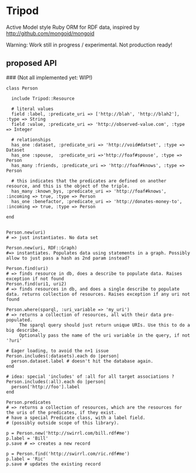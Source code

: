 # Tripod

Active Model style Ruby ORM for RDF data, inspired by http://github.com/mongoid/mongoid

Warning: Work still in progress / experimental. Not production ready!

## proposed API
### (Not all implemented yet: WIP!)

    class Person

      include Tripod::Resource

      # literal values
      field :label, :predicate_uri => ['http://blah', 'http://blah2'], :type => String
      field :value, :predicate_uri => 'http://observed-value.com', :type => Integer

      # relationships
      has_one :dataset, :predicate_uri => 'http://void#datset', :type => Dataset
      has_one :spouse,  :predicate_uri =>'http://foaf#spouse', :type => Person
      has_many :friends, :predicate_uri => 'http://foaf#knows', :type => Person

      # this indicates that the predicates are defined on another resource, and this is the object of the triple.
      has_many :known_bys, :predicate_uri => 'http://foaf#knows', :incoming => true, :type => Person
      has_one :benefactor, :predicate_uri => 'http://donates-money-to', :incoming => true, :type => Person

    end


    Person.new(uri)
    # => just instantiates. No data set

    Person.new(uri, RDF::Graph)
    #=> instantiates. Populates data using statements in a graph. Possibly allow to just pass a hash as 2nd param instead?

    Person.find(uri)
    # => finds resource in db, does a describe to populate data. Raises exception if not found
    Person.find(uri1, uri2)
    # => finds resources in db, and does a single describe to populate data. returns collection of resources. Raises exception if any uri not found

    Person.where(sparql, :uri_variable => 'my_uri')
    # => returns a collection of resources, all with their data pre-populated.
         The sparql query should just return unique URIs. Use this to do a big describe.
         Optionally pass the name of the uri variable in the query, if not '?uri'

    # Eager loading, to avoid the n+1 issue
    Person.includes(:datasets).each do |person|
      person.dataset.label # doesn't hit the database again.
    end

    # idea: special 'includes' of :all for all target associations ?
    Person.includes(:all).each do |person|
      person['http://foo'].label
    end

    Person.predicates
    # => returns a collection of resources, which are the resources for the uris of the predicates, if they exist.
    # have a special Predicate class, with a label field.
    # (possibly outside scope of this library).

    p = Person.new('http://swirrl.com/bill.rdf#me')
    p.label = 'Bill'
    p.save # => creates a new record

    p = Person.find('http://swirrl.com/ric.rdf#me')
    p.label = 'Ric'
    p.save # updates the existing record

